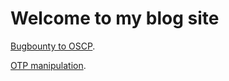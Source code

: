 # Welcome to my blog site

[Bugbounty to OSCP](./OSCP/journey.html).

[OTP manipulation](./OTP/otp_manipulation.html).
